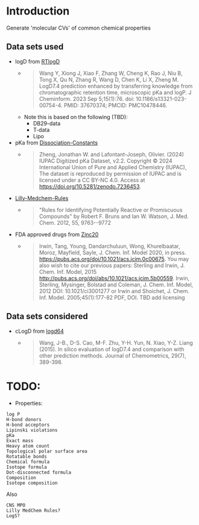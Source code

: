 # Introduction

Generate 'molecular CVs' of common chemical properties

## Data sets used

- logD from [RTlogD](https://github.com/WangYitian123/RTlogD)
  - > Wang Y, Xiong J, Xiao F, Zhang W, Cheng K, Rao J, Niu B, Tong X, Qu N, Zhang R, Wang D, Chen K, Li X, Zheng M. LogD7.4 prediction enhanced by transferring knowledge from chromatographic retention time, microscopic pKa and logP. J Cheminform. 2023 Sep 5;15(1):76. doi: 10.1186/s13321-023-00754-4. PMID: 37670374; PMCID: PMC10478446.
  - Note this is based on the following (TBD):
    - DB29-data
    - T-data
    - Lipo
- pKa from [Dissociation-Constants](https://github.com/IUPAC/Dissociation-Constants)
  - > Zheng, Jonathan W. and Lafontant-Joseph, Olivier. (2024) IUPAC Digitized pKa Dataset, v2.2. Copyright © 2024 International Union of Pure and Applied Chemistry (IUPAC), The dataset is reproduced by permission of IUPAC and is licensed under a CC BY-NC 4.0. Access at https://doi.org/10.5281/zenodo.7236453.
- [Lilly-Medchem-Rules](https://github.com/IanAWatson/Lilly-Medchem-Rules)
  - > "Rules for Identifying Potentially Reactive or Promiscuous Compounds" by Robert F. Bruns and Ian W. Watson, J. Med. Chem. 2012, 55, 9763--9772
- FDA approved drugs from [Zinc20](https://zinc20.docking.org/substances/subsets/fda/)
  - > Irwin, Tang, Young, Dandarchuluun, Wong, Khurelbaatar, Moroz, Mayfield, Sayle, J. Chem. Inf. Model 2020, in press. https://pubs.acs.org/doi/10.1021/acs.jcim.0c00675. You may also wish to cite our previous papers: Sterling and Irwin, J. Chem. Inf. Model, 2015 http://pubs.acs.org/doi/abs/10.1021/acs.jcim.5b00559. Irwin, Sterling, Mysinger, Bolstad and Coleman, J. Chem. Inf. Model, 2012 DOI: 10.1021/ci3001277 or Irwin and Shoichet, J. Chem. Inf. Model. 2005;45(1):177-82 PDF, DOI.
TBD add licensing

## Data sets considered

- cLogD from [logd64](https://github.com/nanxstats/logd74)
  - >    Wang, J-B., D-S. Cao, M-F. Zhu, Y-H. Yun, N. Xiao, Y-Z. Liang (2015). In silico evaluation of logD7.4 and comparison with other prediction methods. Journal of Chemometrics, 29(7), 389-398.


# TODO:

- Properties:

```
log P
H-bond donors
H-bond acceptors
Lipinski violations
pKa
Exact mass
Heavy atom count
Topological polar surface area
Rotatable bonds
Chemical formula
Isotope formula
Dot-disconnected formula
Composition
Isotope composition
```

Also

```
CNS MPO
Lilly MedChem Rules?
LogS?
```
